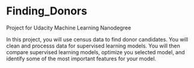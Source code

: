 # Finding_Donors
Project for Udacity Machine Learning Nanodegree

In this project, you will use census data to find donor candidates. You will clean and processs data for supervised learning models. You will then compare supervised learning models, optimize you selected model, and identify some of the most important features for your model.
